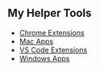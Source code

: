 ## My Helper Tools

- [Chrome Extensions](chrome-extensions/README.md)
- [Mac Apps](mac/README.md)
- [VS Code Extensions](vs-code-extensions/README.md)
- [Windows Apps](windows/README.md)
